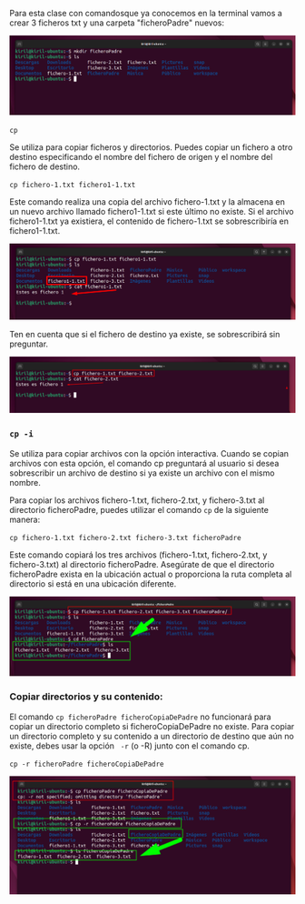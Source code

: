 Para esta clase con comandosque ya conocemos en la terminal vamos a crear 3 ficheros txt y una carpeta "ficheroPadre" nuevos:

![tres ficheros](/img/506_tres-ficheros-padre.png)

`cp`

Se utiliza para copiar ficheros y directorios. Puedes copiar un fichero a otro destino especificando el nombre del fichero de origen y el nombre del fichero de destino.

`cp fichero-1.txt fichero1-1.txt`

Este comando realiza una copia del archivo fichero-1.txt y la almacena en un nuevo archivo llamado fichero1-1.txt si este último no existe. Si el archivo fichero1-1.txt ya existiera, el contenido de fichero-1.txt se sobrescribiría en fichero1-1.txt.

![cp f1](/img/505_cp-f1.png)

Ten en cuenta que si el fichero de destino ya existe, se sobrescribirá sin preguntar.

![cp f2](/img/506_cp-f2.png)

### `cp -i `

Se utiliza para copiar archivos con la opción interactiva. Cuando se copian archivos con esta opción, el comando cp preguntará al usuario si desea sobrescribir un archivo de destino si ya existe un archivo con el mismo nombre.


Para copiar los archivos fichero-1.txt, fichero-2.txt, y fichero-3.txt al directorio ficheroPadre, puedes utilizar el comando `cp` de la siguiente manera:

`cp fichero-1.txt fichero-2.txt fichero-3.txt ficheroPadre`

Este comando copiará los tres archivos (fichero-1.txt, fichero-2.txt, y fichero-3.txt) al directorio ficheroPadre. Asegúrate de que el directorio ficheroPadre exista en la ubicación actual o proporciona la ruta completa al directorio si está en una ubicación diferente.

![padre](/img/506_cp-ficheroPadre.png)

###  Copiar directorios y su contenido:

El comando `cp ficheroPadre ficheroCopiaDePadre` no funcionará para copiar un directorio completo si ficheroCopiaDePadre no existe. Para copiar un directorio completo y su contenido a un directorio de destino que aún no existe, debes usar la opción ` -r` (o -R) junto con el comando cp.

`cp -r ficheroPadre ficheroCopiaDePadre`

![copiaPadre](/img/506-copi-ficeroPadre.png)